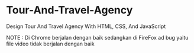 # Tour-And-Travel-Agency
Design Tour And Travel Agency With HTML, CSS, And JavaScript


NOTE : Di Chrome berjalan dengan baik sedangkan di FireFox ad bug yaitu file video tidak berjalan dengan baik
